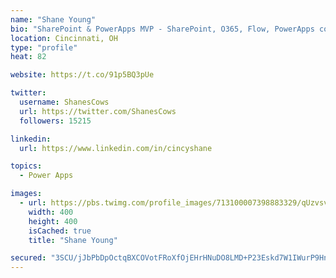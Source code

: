 ```yaml
---
name: "Shane Young"
bio: "SharePoint & PowerApps MVP - SharePoint, O365, Flow, PowerApps consulting? @PowerApps911 | Pure Snark? You found it."
location: Cincinnati, OH
type: "profile"
heat: 82

website: https://t.co/91p5BQ3pUe

twitter:
  username: ShanesCows
  url: https://twitter.com/ShanesCows
  followers: 15215

linkedin:
  url: https://www.linkedin.com/in/cincyshane

topics:
  - Power Apps

images:
  - url: https://pbs.twimg.com/profile_images/713100007398883329/qUzvsvQ3_400x400.jpg
    width: 400
    height: 400
    isCached: true
    title: "Shane Young"

secured: "3SCU/jJbPbDpOctqBXCOVotFRoXfOjEHrHNuDO8LMD+P23Eskd7W1IWurP9HnMoOArIqHnX738PgwMrtUoK0n3w44EJQn/7MB4etI8yoYpqvuqg1UssbazGPzlMrK7yIyoyxJqnS8NNr/Cjs6rjSq7oAa/Z8ooj+dX5TrmvEDeamGLNwvVwc71aGheoPA7aIVIOrWWXPt4NYLWPWJ0GeP+UQM0N5N1QOZyhM2FFCETGxztDmQ2wz435Mz743s3dGgY+dfnaTD8gm9x355rYYzR6zOiLQYC6wtIFqrSlwmyeV/TFjmUYPCCjb62n2RWbXNbCGepoTszB12X5ZYSDMUVP7uYdX5qZTPrXtVy5KczXRXT+a6w2Al3m89p8ishL4h5gUN9ZNrg0UAStRhLRmtYJtnr+NRRPCpBXKDcBHGBc=;zHqfC0fbybvL0RFq5W92ew=="
---
```


